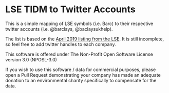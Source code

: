 # LSE TIDM to Twitter Accounts

This is a simple mapping of LSE symbols (i.e. Barc) to their respective twitter accounts (i.e. @barclays, @baclaysukhelp).

The list is based on the [April 2019 listing from the LSE](https://www.londonstockexchange.com/statistics/companies-and-issuers/instruments-defined-by-mifir-identifiers-list-on-lse.xlsx). It is still incomplete, so feel free to add twitter handles to each company. 

This software is offered under The Non-Profit Open Software License version 3.0 (NPOSL-3.0)

If you wish to use this software / data for commercial purposes, please open a Pull Request demonstrating your company has made an adequate donation to an environmental charity specifically to compensate for the data.

